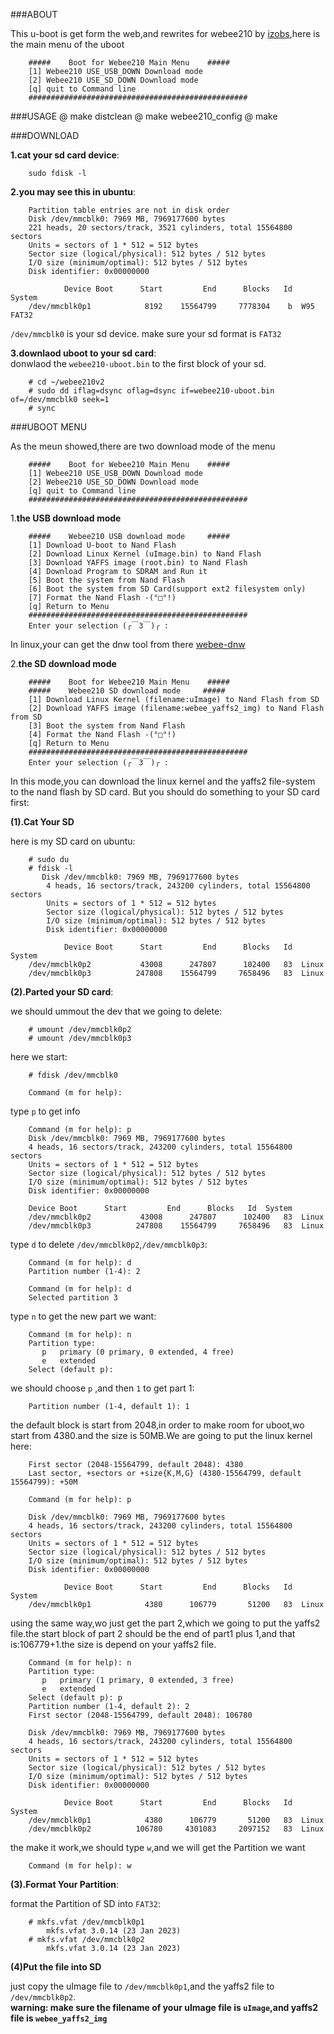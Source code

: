 ###ABOUT

 This u-boot is get form the web,and rewrites for webee210 by [izobs](https://izobs.github.io),here is the main menu of the uboot


        #####    Boot for Webee210 Main Menu    #####             
        [1] Webee210 USE_USB_DOWN Download mode                
        [2] Webee210 USE_SD_DOWN Download mode                 
        [q] quit to Command line                               
        #################################################                              

###USAGE
         @ make distclean
         @ make webee210_config
         @ make

###DOWNLOAD

__1.cat your sd card device__:                    

        sudo fdisk -l
__2.you may see this in ubuntu__:                  

        Partition table entries are not in disk order
        Disk /dev/mmcblk0: 7969 MB, 7969177600 bytes
        221 heads, 20 sectors/track, 3521 cylinders, total 15564800 sectors
        Units = sectors of 1 * 512 = 512 bytes
        Sector size (logical/physical): 512 bytes / 512 bytes
        I/O size (minimum/optimal): 512 bytes / 512 bytes
        Disk identifier: 0x00000000

                Device Boot      Start         End      Blocks   Id  System
        /dev/mmcblk0p1            8192    15564799     7778304    b  W95 FAT32

`/dev/mmcblk0` is your sd device. make sure your sd format is `FAT32`


__3.downlaod uboot to your sd card__:                    
donwlaod the `webee210-uboot.bin` to the first block of your sd.

        # cd ~/webee210v2
        # sudo dd iflag=dsync oflag=dsync if=webee210-uboot.bin of=/dev/mmcblk0 seek=1 
        # sync


###UBOOT MENU

As the meun showed,there are two download mode of the menu

        #####    Boot for Webee210 Main Menu    #####             
        [1] Webee210 USE_USB_DOWN Download mode                
        [2] Webee210 USE_SD_DOWN Download mode                 
        [q] quit to Command line                               
        #################################################                                                            

1.__the USB download mode__

        #####    Webee210 USB download mode     #####         
        [1] Download U-boot to Nand Flash                
        [2] Download Linux Kernel (uImage.bin) to Nand Flash              
        [3] Download YAFFS image (root.bin) to Nand Flash                
        [4] Download Program to SDRAM and Run it               
        [5] Boot the system from Nand Flash                       
        [6] Boot the system from SD Card(support ext2 filesystem only)                 
        [7] Format the Nand Flash -(°□°!)                          
        [q] Return to Menu  
        ################################################# 
        Enter your selection (╭￣3￣)╭ : 

In linux,your can get the dnw tool from there [webee-dnw](https://github.com/iZobs/webee-dnw)

2.__the SD download mode__

        #####    Boot for Webee210 Main Menu    #####
        #####    Webee210 SD download mode     #####
        [1] Download Linux Kernel (filename:uImage) to Nand Flash from SD
        [2] Download YAFFS image (filename:webee_yaffs2_img) to Nand Flash from SD
        [3] Boot the system from Nand Flash 
        [4] Format the Nand Flash -(°□°!) 
        [q] Return to Menu 
        ################################################# 
        Enter your selection (╭￣3￣)╭ : 

In this mode,you can download the linux kernel and the yaffs2 file-system to the nand flash by SD card.
But you should do something to your SD card first:

__(1).Cat Your SD__

here is my SD card on ubuntu: 

        # sudo du
        # fdisk -l
           Disk /dev/mmcblk0: 7969 MB, 7969177600 bytes
            4 heads, 16 sectors/track, 243200 cylinders, total 15564800 sectors
            Units = sectors of 1 * 512 = 512 bytes
            Sector size (logical/physical): 512 bytes / 512 bytes
            I/O size (minimum/optimal): 512 bytes / 512 bytes
            Disk identifier: 0x00000000

                Device Boot      Start         End      Blocks   Id  System
        /dev/mmcblk0p2           43008      247807      102400   83  Linux
        /dev/mmcblk0p3          247808    15564799     7658496   83  Linux


__(2).Parted your SD card__:

we should ummout the dev that we going to delete: 

        # umount /dev/mmcblk0p2
        # umount /dev/mmcblk0p3

here we start:

        # fdisk /dev/mmcblk0

        Command (m for help): 

type `p` to get info

        Command (m for help): p
        Disk /dev/mmcblk0: 7969 MB, 7969177600 bytes
        4 heads, 16 sectors/track, 243200 cylinders, total 15564800 sectors
        Units = sectors of 1 * 512 = 512 bytes
        Sector size (logical/physical): 512 bytes / 512 bytes
        I/O size (minimum/optimal): 512 bytes / 512 bytes
        Disk identifier: 0x00000000
            
        Device Boot      Start         End      Blocks   Id  System
        /dev/mmcblk0p2           43008      247807      102400   83  Linux
        /dev/mmcblk0p3          247808    15564799     7658496   83  Linux

type `d` to delete `/dev/mmcblk0p2`,`/dev/mmcblk0p3`:

        Command (m for help): d
        Partition number (1-4): 2
          
        Command (m for help): d
        Selected partition 3

type `n` to get the new part we want:

        Command (m for help): n
        Partition type:
           p   primary (0 primary, 0 extended, 4 free)
           e   extended
        Select (default p): 

we should choose `p` ,and then `1` to get part 1:

        Partition number (1-4, default 1): 1

the default block is start from 2048,in order to make room for uboot,wo start from 4380.and the size is 50MB.We are going to put the linux kernel here:

        First sector (2048-15564799, default 2048): 4380
        Last sector, +sectors or +size{K,M,G} (4380-15564799, default 15564799): +50M
                
        Command (m for help): p
        
        Disk /dev/mmcblk0: 7969 MB, 7969177600 bytes
        4 heads, 16 sectors/track, 243200 cylinders, total 15564800 sectors
        Units = sectors of 1 * 512 = 512 bytes
        Sector size (logical/physical): 512 bytes / 512 bytes
        I/O size (minimum/optimal): 512 bytes / 512 bytes
        Disk identifier: 0x00000000
           
                Device Boot      Start         End      Blocks   Id  System
        /dev/mmcblk0p1            4380      106779       51200   83  Linux

using the same way,wo just get the part 2,which we going to put the yaffs2 file.the start block of part 2 should be the end of part1 plus 1,and that is:106779+1.the size is depend on your yaffs2 file.

        Command (m for help): n
        Partition type:
           p   primary (1 primary, 0 extended, 3 free)
           e   extended
        Select (default p): p
        Partition number (1-4, default 2): 2
        First sector (2048-15564799, default 2048): 106780

        Disk /dev/mmcblk0: 7969 MB, 7969177600 bytes
        4 heads, 16 sectors/track, 243200 cylinders, total 15564800 sectors
        Units = sectors of 1 * 512 = 512 bytes
        Sector size (logical/physical): 512 bytes / 512 bytes
        I/O size (minimum/optimal): 512 bytes / 512 bytes
        Disk identifier: 0x00000000

                Device Boot      Start         End      Blocks   Id  System
        /dev/mmcblk0p1            4380      106779       51200   83  Linux
        /dev/mmcblk0p2          106780     4301083     2097152   83  Linux

the make it work,we should type `w`,and we will get the Partition we want

        Command (m for help): w

__(3).Format Your Partition__:

format the Partition of SD into `FAT32`:

        # mkfs.vfat /dev/mmcblk0p1
            mkfs.vfat 3.0.14 (23 Jan 2023)
        # mkfs.vfat /dev/mmcblk0p2
            mkfs.vfat 3.0.14 (23 Jan 2023)

__(4)Put the file into SD__

just copy the uImage file to `/dev/mmcblk0p1`,and the yaffs2 file to `/dev/mmcblk0p2`.                            
__warning: make sure the filename of your  uImage file is `uImage`,and yaffs2 file is `webee_yaffs2_img`__


